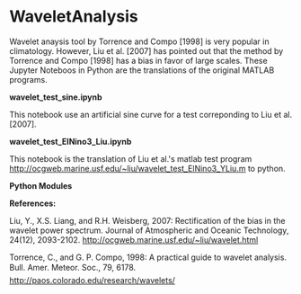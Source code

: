 # WaveletAnalysis

Wavelet anaysis tool by Torrence and Compo [1998] is very popular in climatology. However, Liu et al. [2007] has pointed out that the method by Torrence and Compo [1998] has a bias in favor of large scales. These Jupyter Noteboos in Python are the translations of the original MATLAB programs.

**wavelet_test_sine.ipynb**

This notebook use an artificial sine curve for a test correponding to Liu et al. [2007].

**wavelet_test_ElNino3_Liu.ipynb**

This notebook is the translation of Liu et al.'s matlab test program
http://ocgweb.marine.usf.edu/~liu/wavelet_test_ElNino3_YLiu.m
to python.

**Python Modules**


**References:**

Liu, Y., X.S. Liang, and R.H. Weisberg, 2007: Rectification of the bias in the wavelet power spectrum. Journal of Atmospheric and Oceanic Technology, 24(12), 2093-2102. http://ocgweb.marine.usf.edu/~liu/wavelet.html

Torrence, C., and G. P. Compo, 1998: A practical guide to wavelet analysis. Bull. Amer. Meteor. Soc., 79, 6178. http://paos.colorado.edu/research/wavelets/
